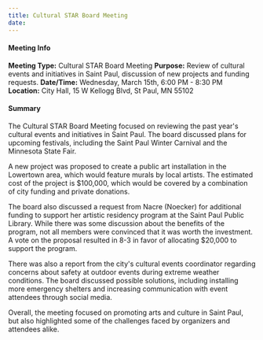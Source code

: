 ```yaml
---
title: Cultural STAR Board Meeting
date: 
---
```

#### Meeting Info
**Meeting Type:** Cultural STAR Board Meeting
**Purpose:** Review of cultural events and initiatives in Saint Paul, discussion of new projects and funding requests.
**Date/Time:** Wednesday, March 15th, 6:00 PM - 8:30 PM
**Location:** City Hall, 15 W Kellogg Blvd, St Paul, MN 55102

#### Summary
The Cultural STAR Board Meeting focused on reviewing the past year's cultural events and initiatives in Saint Paul. The board discussed plans for upcoming festivals, including the Saint Paul Winter Carnival and the Minnesota State Fair.

A new project was proposed to create a public art installation in the Lowertown area, which would feature murals by local artists. The estimated cost of the project is $100,000, which would be covered by a combination of city funding and private donations.

The board also discussed a request from Nacre (Noecker) for additional funding to support her artistic residency program at the Saint Paul Public Library. While there was some discussion about the benefits of the program, not all members were convinced that it was worth the investment. A vote on the proposal resulted in 8-3 in favor of allocating $20,000 to support the program.

There was also a report from the city's cultural events coordinator regarding concerns about safety at outdoor events during extreme weather conditions. The board discussed possible solutions, including installing more emergency shelters and increasing communication with event attendees through social media.

Overall, the meeting focused on promoting arts and culture in Saint Paul, but also highlighted some of the challenges faced by organizers and attendees alike.

